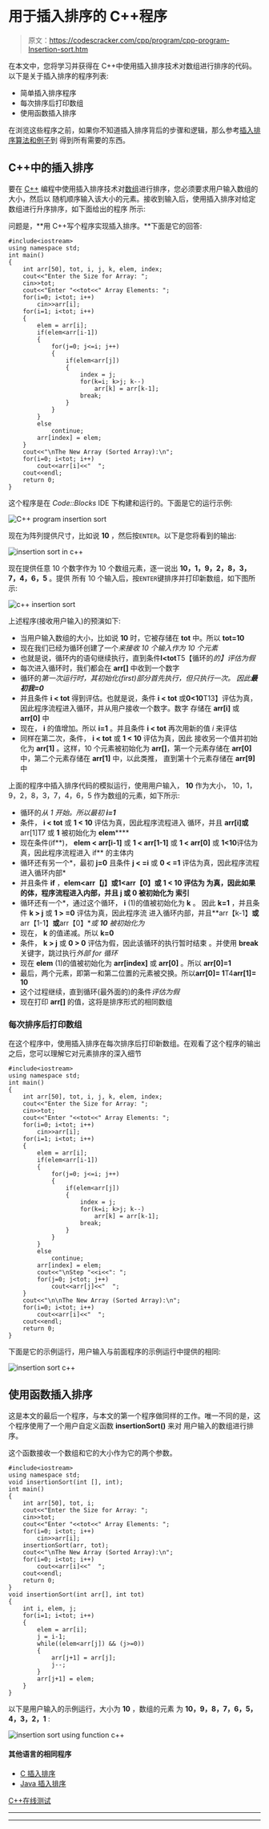 # 用于插入排序的 C++程序

> 原文：<https://codescracker.com/cpp/program/cpp-program-Insertion-sort.htm>

在本文中，您将学习并获得在 C++中使用插入排序技术对数组进行排序的代码。以下是关于插入排序的程序列表:

*   简单插入排序程序
*   每次排序后打印数组
*   使用函数插入排序

在浏览这些程序之前，如果你不知道插入排序背后的步骤和逻辑，那么参考[插入排序算法和例子](/computer-fundamental/insertion-sort.htm)到 得到所有需要的东西。

## C++中的插入排序

要在 [C++](/cpp/index.htm) 编程中使用插入排序技术对[数组](/cpp/cpp-arrays.htm)进行排序，您必须要求用户输入数组的大小，然后以 随机顺序输入该大小的元素。接收到输入后，使用插入排序对给定数组进行升序排序，如下面给出的程序 所示:

问题是，**用 C++写个程序实现插入排序。**下面是它的回答:

```
#include<iostream>
using namespace std;
int main()
{
    int arr[50], tot, i, j, k, elem, index;
    cout<<"Enter the Size for Array: ";
    cin>>tot;
    cout<<"Enter "<<tot<<" Array Elements: ";
    for(i=0; i<tot; i++)
        cin>>arr[i];
    for(i=1; i<tot; i++)
    {
        elem = arr[i];
        if(elem<arr[i-1])
        {
            for(j=0; j<=i; j++)
            {
                if(elem<arr[j])
                {
                    index = j;
                    for(k=i; k>j; k--)
                        arr[k] = arr[k-1];
                    break;
                }
            }
        }
        else
            continue;
        arr[index] = elem;
    }
    cout<<"\nThe New Array (Sorted Array):\n";
    for(i=0; i<tot; i++)
        cout<<arr[i]<<"  ";
    cout<<endl;
    return 0;
}
```

这个程序是在 *Code::Blocks* IDE 下构建和运行的。下面是它的运行示例:

![C++ program insertion sort](img/fbb6b5094362df2e8d4df2f3366117fa.png)

现在为阵列提供尺寸，比如说 **10** ，然后按`ENTER`。以下是您将看到的输出:

![insertion sort in c++](img/39100b4a9854fff9ce1711943a17115f.png)

现在提供任意 10 个数字作为 10 个数组元素，逐一说出 **10，1，9，2，8，3，7，4，6，5** 。提供 所有 10 个输入后，按`ENTER`键排序并打印新数组，如下图所示:

![c++ insertion sort](img/c6591cfb557ca8d259d18a0cf9d3425e.png)

上述程序(接收用户输入)的预演如下:

*   当用户输入数组的大小，比如说 **10** 时，它被存储在 **tot** 中。所以 **tot=10**
*   现在我们已经为循环创建了一个*来接收 10 个输入作为 10 个元素*
*   也就是说，循环内的语句继续执行，直到条件**I<tot**T5【循环的*的】评估为假*
*   每次进入循环时，我们都会在 **arr[]** 中收到一个数字
*   循环的*第一次运行时，其初始化(first)部分首先执行，但只执行一次。 因此**最初我=0***
*   并且条件 **i < tot** 得到评估。也就是说，条件 **i < tot** 或**0<10**T13】评估为真，因此程序流程进入循环，并从用户接收一个数字。数字 存储在 **arr[i]** 或 **arr[0]** 中
*   现在， **i** 的值增加。所以 **i=1** 。并且条件 **i < tot** 再次用新的值 *i* 来评估
*   同样在第二次，条件， **i < tot** 或 **1 < 10** 评估为真，因此 接收另一个值并初始化为 **arr[1]** 。这样，10 个元素被初始化为 **arr[]**，第一个元素存储在 **arr[0]** 中，第二个元素存储在 **arr[1]** 中，以此类推， 直到第十个元素存储在 **arr[9]** 中

上面的程序中插入排序代码的模拟运行，使用用户输入， **10** 作为大小， 10，1，9，2，8，3，7，4，6，5 作为数组的元素，如下所示:

*   循环的*从 1 开始。所以最初 **i=1***
*   条件， **i < tot** 或 **1 < 10** 评估为真，因此程序流程进入 循环，并且 **arr[i]或**arr[1]T7 或 **1** 被初始化为 **elem******
*   现在条件(if**)， **elem < arr[i-1]** 或 **1 < arr[1-1]** 或 **1 < arr[0]** 或 **1<10**评估为真，因此程序流程进入 if** 的主体内
*   循环还有另一个*，最初 **j=0** 且条件 **j < =i** 或 **0 < =1** 评估为真，因此程序流程进入循环内部*
*   并且条件 **if** ，**elem<arr【j】**或**1<arr【0】**或 **1 < 10** 评估为 为真，因此如果的体，程序流程进入**内部，并且 **j** 或 **0** 被初始化为 **索引****
*   循环还有一个*，通过这个循环， **i** (1)的值被初始化为 **k** 。 因此 **k=1** ，并且条件 **k > j** 或 **1 > =0** 评估为真，因此程序流 进入循环内部，并且**arr【k-1】**或**arr【1-1】**或**arr【0】**或 **10** 被初始化为*
*   现在， **k** 的值递减。所以 **k=0**
*   条件， **k > j** 或 **0 > 0** 评估为假，因此该循环的执行暂时结束 。并使用 **break** 关键字，跳过执行*外部 for 循环*
*   现在 **elem** (1)的值被初始化为 **arr[index]** 或 **arr[0]** 。所以 **arr[0]=1**
*   最后，两个元素，即第一和第二位置的元素被交换。所以**arr[0]= 1**T4**arr[1]= 10**
*   这个过程继续，直到循环(最外面的)的条件*评估为假*
*   现在打印 **arr[]** 的值，这将是排序形式的相同数组

### 每次排序后打印数组

在这个程序中，使用插入排序在每次排序后打印新数组。在观看了这个程序的输出之后，您可以理解它对元素排序的深入细节

```
#include<iostream>
using namespace std;
int main()
{
    int arr[50], tot, i, j, k, elem, index;
    cout<<"Enter the Size for Array: ";
    cin>>tot;
    cout<<"Enter "<<tot<<" Array Elements: ";
    for(i=0; i<tot; i++)
        cin>>arr[i];
    for(i=1; i<tot; i++)
    {
        elem = arr[i];
        if(elem<arr[i-1])
        {
            for(j=0; j<=i; j++)
            {
                if(elem<arr[j])
                {
                    index = j;
                    for(k=i; k>j; k--)
                        arr[k] = arr[k-1];
                    break;
                }
            }
        }
        else
            continue;
        arr[index] = elem;
        cout<<"\nStep "<<i<<": ";
        for(j=0; j<tot; j++)
            cout<<arr[j]<<"  ";
    }
    cout<<"\n\nThe New Array (Sorted Array):\n";
    for(i=0; i<tot; i++)
        cout<<arr[i]<<"  ";
    cout<<endl;
    return 0;
}
```

下面是它的示例运行，用户输入与前面程序的示例运行中提供的相同:

![insertion sort c++](img/422bfc7e87407b26a22ea9ebf88c1225.png)

## 使用函数插入排序

这是本文的最后一个程序，与本文的第一个程序做同样的工作。唯一不同的是，这个程序使用了一个用户自定义函数 **insertionSort()** 来对 用户输入的数组进行排序。

这个函数接收一个数组和它的大小作为它的两个参数。

```
#include<iostream>
using namespace std;
void insertionSort(int [], int);
int main()
{
    int arr[50], tot, i;
    cout<<"Enter the Size for Array: ";
    cin>>tot;
    cout<<"Enter "<<tot<<" Array Elements: ";
    for(i=0; i<tot; i++)
        cin>>arr[i];
    insertionSort(arr, tot);
    cout<<"\nThe New Array (Sorted Array):\n";
    for(i=0; i<tot; i++)
        cout<<arr[i]<<"  ";
    cout<<endl;
    return 0;
}
void insertionSort(int arr[], int tot)
{
    int i, elem, j;
    for(i=1; i<tot; i++)
    {
        elem = arr[i];
        j = i-1;
        while((elem<arr[j]) && (j>=0))
        {
            arr[j+1] = arr[j];
            j--;
        }
        arr[j+1] = elem;
    }
}
```

以下是用户输入的示例运行，大小为 **10** ，数组的元素 为 **10，9，8，7，6，5，4，3，2，1** :

![insertion sort using function c++](img/89572a27371d3e75a22a1c57adee5e90.png)

#### 其他语言的相同程序

*   [C 插入排序](/c/program/c-program-Insertion-sort.htm)
*   [Java 插入排序](/java/program/java-program-Insertion-sort.htm)

[C++在线测试](/exam/showtest.php?subid=3)

* * *

* * *